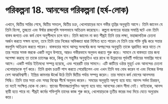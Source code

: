 # পরিকল্পনা 18. আনন্দের পরিকল্পনা (হর্ষ-লোক)

এখানে, দ্বিতীয় সারির শেষে, দ্বিতীয় সমতল, দ্বিতীয় চক্র, খেলোয়াড়ের মনে গভীর তৃপ্তির অনুভূতি আসে। তিনি জানেন যে তিনি হিংসা, তুচ্ছতা এবং ঈর্ষার রাজ্যগুলি সফলভাবে অতিক্রম করেছেন। কল্পনা জগতের যাত্রার সমাপ্তি ঘটে এবং তিনি বাস্তব জগতে এবং কর্ম যোগ অনুশীলনে চলে যান। তিনি জানেন না কত শীঘ্রই তিনি তার লক্ষ্য, মহাজাগতিক চেতনা অর্জন করতে সক্ষম হবেন, তবে তিনি তার নিজের অভিজ্ঞতা দ্বারা নিশ্চিত হতে পারেন যে তিনি তার শক্তি বৃদ্ধি করে সত্তার স্তরগুলি অতিক্রম করতে পারেন। বাস্তবতার সাথে আসন্ন সংঘর্ষের জন্য অপছন্দের অনুভূতি তাকে ত্বরান্বিত করে যাতে সে তার সত্তার সমস্ত স্তরকে একটি নতুন উপায়ে, আরও গভীরভাবে অনুভব করতে শুরু করে। সামনে যে বাস্তবতা তার জন্য অপেক্ষা করছে তা তাকে চ্যালেঞ্জ করে, কিন্তু সে সন্তুষ্টির অনুভূতিও ধরে রাখে যা উন্নয়নের পূর্ববর্তী পর্যায়ের সমাপ্তির সাথে আসে। একটি পর্যায় ইতিমধ্যে সম্পন্ন হয়েছে, এবং পরেরটি তার সামনে। এটি কাটিয়ে ওঠার মুহূর্ত এবং আনন্দের চেতনা খেলোয়াড়কে পূর্ণ করে। তিনি প্রথম চক্রটি পাস করতে পেরেছিলেন এবং এখন তিনি ভয় বোধ করেন না এবং নিজের উপর বেশ আত্মবিশ্বাসী। ইন্দ্রিয় কামনার ঊর্ধ্বে উঠে তিনি দ্বিতীয় পর্যায় সম্পন্ন করেন। তার সামনে কর্ম যোগের আনন্দময় সিদ্ধি। তিনি তার সত্তা এবং সমগ্র বিশ্বের শীর্ষে অনুভব করেন। সময়ের অনুভূতি অদৃশ্য হয়ে যায়: আনন্দ সর্বদা চিরন্তন, তা যতই সংক্ষিপ্ত হোক না কেন। স্থানের সীমাবদ্ধতাগুলিও অদৃশ্য হয়ে যায়: আনন্দের কোন সীমা নেই। যাইহোক, আনন্দ স্থায়ী হতে পারে না: শীঘ্রই কর্মের শক্তিগুলি তাদের কাজ শুরু করে, খেলোয়াড়কে তৃতীয় স্তরের মধ্য দিয়ে যেতে অনুরোধ করে।
